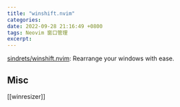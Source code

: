 ```yaml
---
title: "winshift.nvim"
categories: 
date: 2022-09-28 21:16:49 +0800
tags: Neovim 窗口管理
excerpt: 
---
```


[sindrets/winshift.nvim](https://github.com/sindrets/winshift.nvim): Rearrange your windows with ease.






## Misc

[[winresizer]]







